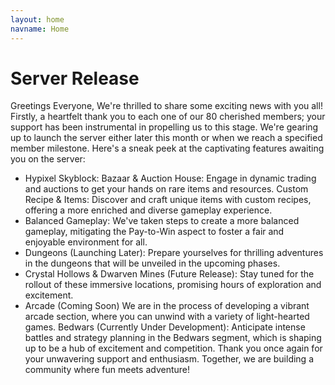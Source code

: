 ```yaml
---
layout: home
navname: Home
---
```

# Server Release

Greetings Everyone,
We're thrilled to share some exciting news with you all! Firstly, a heartfelt thank you to each one of our 80 cherished members; your support has been instrumental in propelling us to this stage. We're gearing up to launch the server either later this month or when we reach a specified member milestone. Here's a sneak peek at the captivating features awaiting you on the server:

- Hypixel Skyblock:
Bazaar & Auction House: Engage in dynamic trading and auctions to get your hands on rare items and resources.
Custom Recipe & Items: Discover and craft unique items with custom recipes, offering a more enriched and diverse gameplay experience.
- Balanced Gameplay:
We've taken steps to create a more balanced gameplay, mitigating the Pay-to-Win aspect to foster a fair and enjoyable environment for all.
- Dungeons (Launching Later):
Prepare yourselves for thrilling adventures in the dungeons that will be unveiled in the upcoming phases.
- Crystal Hollows & Dwarven Mines (Future Release):
Stay tuned for the rollout of these immersive locations, promising hours of exploration and excitement.
- Arcade (Coming Soon)
We are in the process of developing a vibrant arcade section, where you can unwind with a variety of light-hearted games.
Bedwars (Currently Under Development):
Anticipate intense battles and strategy planning in the Bedwars segment, which is shaping up to be a hub of excitement and competition.
Thank you once again for your unwavering support and enthusiasm. Together, we are building a community where fun meets adventure!
